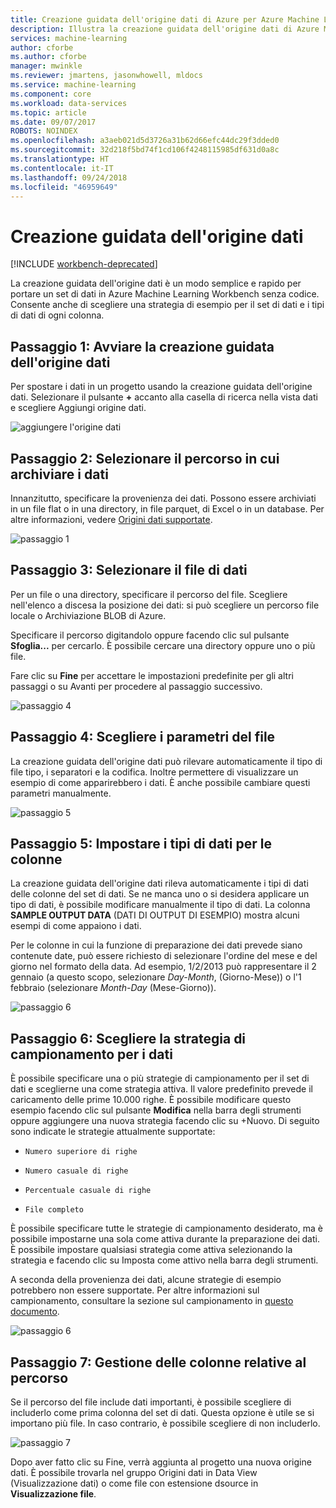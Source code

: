 ```yaml
---
title: Creazione guidata dell'origine dati di Azure per Azure Machine Learning | Microsoft Docs
description: Illustra la creazione guidata dell'origine dati di Azure Machine Learning Workbench
services: machine-learning
author: cforbe
ms.author: cforbe
manager: mwinkle
ms.reviewer: jmartens, jasonwhowell, mldocs
ms.service: machine-learning
ms.component: core
ms.workload: data-services
ms.topic: article
ms.date: 09/07/2017
ROBOTS: NOINDEX
ms.openlocfilehash: a3aeb021d5d3726a31b62d66efc44dc29f3dded0
ms.sourcegitcommit: 32d218f5bd74f1cd106f4248115985df631d0a8c
ms.translationtype: HT
ms.contentlocale: it-IT
ms.lasthandoff: 09/24/2018
ms.locfileid: "46959649"
---
```

# <a name="data-source-wizard"></a>Creazione guidata dell'origine dati #

[!INCLUDE [workbench-deprecated](../../../includes/aml-deprecating-preview-2017.md)] 



La creazione guidata dell'origine dati è un modo semplice e rapido per portare un set di dati in Azure Machine Learning Workbench senza codice. Consente anche di scegliere una strategia di esempio per il set di dati e i tipi di dati di ogni colonna. 

## <a name="step-1-trigger-the-data-source-wizard"></a>Passaggio 1: Avviare la creazione guidata dell'origine dati ## 

Per spostare i dati in un progetto usando la creazione guidata dell'origine dati. Selezionare il pulsante **+** accanto alla casella di ricerca nella vista dati e scegliere Aggiungi origine dati. 

![aggiungere l'origine dati](media/data-source-wizard/add-data-source.png)

## <a name="step-2-select-where-data-is-stored"></a>Passaggio 2: Selezionare il percorso in cui archiviare i dati ##
Innanzitutto, specificare la provenienza dei dati. Possono essere archiviati in un file flat o in una directory, in file parquet, di Excel o in un database. Per altre informazioni, vedere [Origini dati supportate](data-prep-appendix2-supported-data-sources.md).

![passaggio 1](media/data-source-wizard/step1.png)

## <a name="step-3-select-data-file"></a>Passaggio 3: Selezionare il file di dati ##
Per un file o una directory, specificare il percorso del file. Scegliere nell'elenco a discesa la posizione dei dati: si può scegliere un percorso file locale o Archiviazione BLOB di Azure. 

Specificare il percorso digitandolo oppure facendo clic sul pulsante **Sfoglia...** per cercarlo. È possibile cercare una directory oppure uno o più file.

Fare clic su **Fine** per accettare le impostazioni predefinite per gli altri passaggi o su Avanti per procedere al passaggio successivo.


![passaggio 4](media/data-source-wizard/step2.png)

## <a name="step-4-choose-file-parameters"></a>Passaggio 4: Scegliere i parametri del file ##

La creazione guidata dell'origine dati può rilevare automaticamente il tipo di file tipo, i separatori e la codifica. Inoltre permettere di visualizzare un esempio di come apparirebbero i dati. È anche possibile cambiare questi parametri manualmente. 

![passaggio 5](media/data-source-wizard/step3.png)

## <a name="step-5-set-data-types-for-columns"></a>Passaggio 5: Impostare i tipi di dati per le colonne ##

La creazione guidata dell'origine dati rileva automaticamente i tipi di dati delle colonne del set di dati. Se ne manca uno o si desidera applicare un tipo di dati, è possibile modificare manualmente il tipo di dati. La colonna **SAMPLE OUTPUT DATA** (DATI DI OUTPUT DI ESEMPIO) mostra alcuni esempi di come appaiono i dati.

Per le colonne in cui la funzione di preparazione dei dati prevede siano contenute date, può essere richiesto di selezionare l'ordine del mese e del giorno nel formato della data. Ad esempio, 1/2/2013 può rappresentare il 2 gennaio (a questo scopo, selezionare *Day-Month*, (Giorno-Mese)) o l'1 febbraio (selezionare *Month-Day* (Mese-Giorno)).

![passaggio 6](media/data-source-wizard/step4.png)

## <a name="step-6-choose-sampling-strategy-for-data"></a>Passaggio 6: Scegliere la strategia di campionamento per i dati ##

È possibile specificare una o più strategie di campionamento per il set di dati e sceglierne una come strategia attiva. Il valore predefinito prevede il caricamento delle prime 10.000 righe. È possibile modificare questo esempio facendo clic sul pulsante **Modifica** nella barra degli strumenti oppure aggiungere una nuova strategia facendo clic su +Nuovo. Di seguito sono indicate le strategie attualmente supportate:

-     Numero superiore di righe
-     Numero casuale di righe
-     Percentuale casuale di righe
-     File completo

È possibile specificare tutte le strategie di campionamento desiderato, ma è possibile impostarne una sola come attiva durante la preparazione dei dati. È possibile impostare qualsiasi strategia come attiva selezionando la strategia e facendo clic su Imposta come attivo nella barra degli strumenti.

A seconda della provenienza dei dati, alcune strategie di esempio potrebbero non essere supportate. Per altre informazioni sul campionamento, consultare la sezione sul campionamento in [questo documento](data-prep-user-guide.md). 

![passaggio 6](media/data-source-wizard/step5.png)

## <a name="step-7-path-column-handling"></a>Passaggio 7: Gestione delle colonne relative al percorso ##

Se il percorso del file include dati importanti, è possibile scegliere di includerlo come prima colonna del set di dati. Questa opzione è utile se si importano più file. In caso contrario, è possibile scegliere di non includerlo.

![passaggio 7](media/data-source-wizard/step6.png)

Dopo aver fatto clic su Fine, verrà aggiunta al progetto una nuova origine dati. È possibile trovarla nel gruppo Origini dati in Data View (Visualizzazione dati) o come file con estensione dsource in **Visualizzazione file**.
